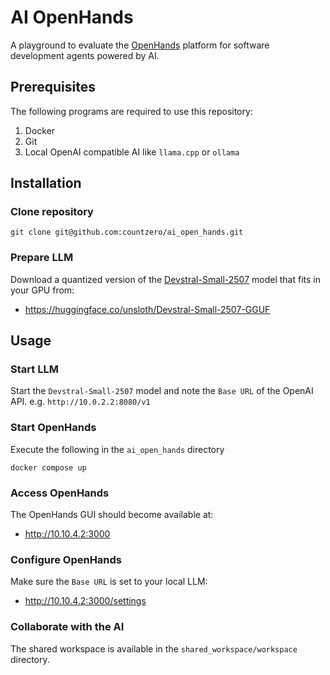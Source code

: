 # AI OpenHands

A playground to evaluate the [OpenHands](https://github.com/All-Hands-AI/OpenHands) platform for software development agents powered by AI.

## Prerequisites

The following programs are required to use this repository:

1. Docker
2. Git
3. Local OpenAI compatible AI like `llama.cpp` or `ollama`

## Installation

### Clone repository

```Shell
git clone git@github.com:countzero/ai_open_hands.git
```

### Prepare LLM

Download a quantized version of the [Devstral-Small-2507](https://huggingface.co/mistralai/Devstral-Small-2507) model that fits in your GPU from:

* https://huggingface.co/unsloth/Devstral-Small-2507-GGUF

## Usage

### Start LLM

Start the `Devstral-Small-2507` model and note the `Base URL` of the OpenAI API. e.g. `http://10.0.2.2:8080/v1`

### Start OpenHands

Execute the following in the `ai_open_hands` directory

```Shell
docker compose up
```

### Access OpenHands

The OpenHands GUI should become available at:

* http://10.10.4.2:3000

### Configure OpenHands

Make sure the `Base URL` is set to your local LLM:

* http://10.10.4.2:3000/settings

### Collaborate with the AI

The shared workspace is available in the `shared_workspace/workspace` directory.
